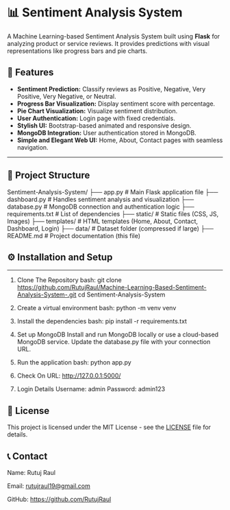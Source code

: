 # 📊 Sentiment Analysis System

A Machine Learning-based Sentiment Analysis System built using **Flask** for analyzing product or service reviews. It provides predictions with visual representations like progress bars and pie charts.

## 🚀 Features
- **Sentiment Prediction:** Classify reviews as Positive, Negative, Very Positive, Very Negative, or Neutral.
- **Progress Bar Visualization:** Display sentiment score with percentage.
- **Pie Chart Visualization:** Visualize sentiment distribution.
- **User Authentication:** Login page with fixed credentials.
- **Stylish UI:** Bootstrap-based animated and responsive design.
- **MongoDB Integration:** User authentication stored in MongoDB.
- **Simple and Elegant Web UI:** Home, About, Contact pages with seamless navigation.

---

## 📁 Project Structure
Sentiment-Analysis-System/ ├── app.py # Main Flask application file ├── dashboard.py # Handles sentiment analysis and visualization ├── database.py # MongoDB connection and authentication logic ├── requirements.txt # List of dependencies ├── static/ # Static files (CSS, JS, Images) ├── templates/ # HTML templates (Home, About, Contact, Dashboard, Login) ├── data/ # Dataset folder (compressed if large) ├── README.md # Project documentation (this file)

## ⚙️ Installation and Setup
---

1. Clone The Repository 
bash:
git clone https://github.com/RutujRaul/Machine-Learning-Based-Sentiment-Analysis-System-.git
cd Sentiment-Analysis-System

2. Create a virtual environment
bash:
python -m venv venv

3. Install the dependencies
bash:
pip install -r requirements.txt

4. Set up MongoDB
Install and run MongoDB locally or use a cloud-based MongoDB service.
Update the database.py file with your connection URL.

5. Run the application
bash:
python app.py

6. Check On URL: http://127.0.0.1:5000/

7. Login Details
Username: admin
Password: admin123


## 📜 License

This project is licensed under the MIT License - see the [LICENSE](LICENSE) file for details.

## 📞 Contact
Name: Rutuj Raul

Email: rutujraul19@gmail.com

GitHub: https://github.com/RutujRaul